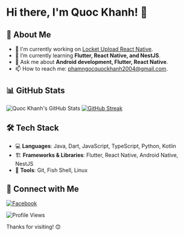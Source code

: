# Hi there, I'm Quoc Khanh! 👋

## 🚀 About Me
- 🔭 I'm currently working on [Locket Upload React Native](https://github.com/quockhanh2004/locket_upload_react_native).
- 🌱 I’m currently learning **Flutter, React Native, and NestJS**.
- 💬 Ask me about **Android development, Flutter, React Native**.
- 📫 How to reach me: [phamngocquockhanh2004@gmail.com](mailto:phamngocquockhanh2004@gmail.com).

## 📊 GitHub Stats
![Quoc Khanh's GitHub Stats](https://github-readme-stats.vercel.app/api?username=quockhanh2004&show_icons=true)
[![GitHub Streak](https://streak-stats.demolab.com/?user=quockhanh2004)](https://git.io/streak-stats)

## 🛠 Tech Stack
- 💻 **Languages**: Java, Dart, JavaScript, TypeScript, Python, Kotlin
- 🏗 **Frameworks & Libraries**: Flutter, React Native, Android Native, NestJS
- 🔧 **Tools**: Git, Fish Shell, Linux

## 🔗 Connect with Me
[![Facebook](https://shields.io/badge/Facebook-Ph%E1%BA%A1m%20Ng%E1%BB%8Dc%20Qu%E1%BB%91c%20Kh%C3%A1nh-blue?logo=facebook&style=plastic)](https://facebook.com/pnqkhanh29204)  

![Profile Views](https://komarev.com/ghpvc/?username=quockhanh2004&color=blue&style=flat)

Thanks for visiting! 😊
